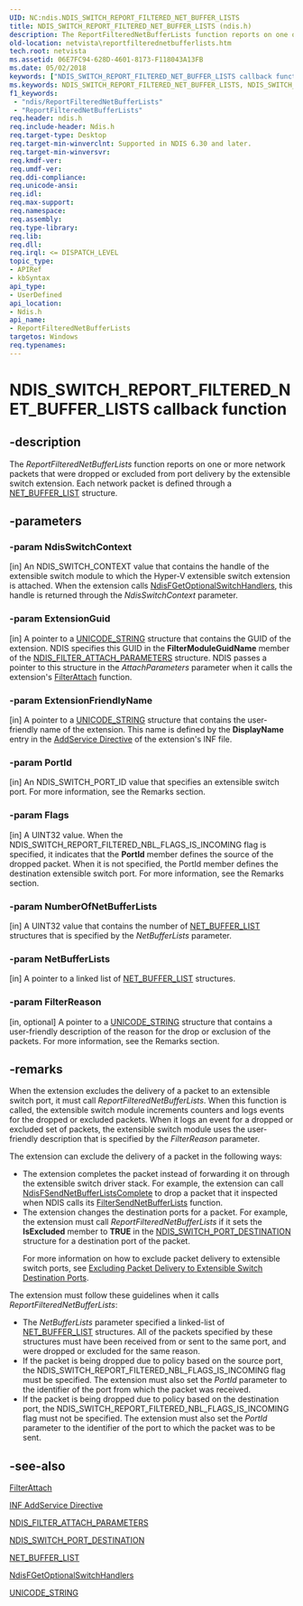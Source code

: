 ```yaml
---
UID: NC:ndis.NDIS_SWITCH_REPORT_FILTERED_NET_BUFFER_LISTS
title: NDIS_SWITCH_REPORT_FILTERED_NET_BUFFER_LISTS (ndis.h)
description: The ReportFilteredNetBufferLists function reports on one or more network packets that were dropped or excluded from port delivery by the extensible switch extension. Each network packet is defined through a NET_BUFFER_LIST structure.
old-location: netvista\reportfilterednetbufferlists.htm
tech.root: netvista
ms.assetid: 06E7FC94-628D-4601-8173-F118043A13FB
ms.date: 05/02/2018
keywords: ["NDIS_SWITCH_REPORT_FILTERED_NET_BUFFER_LISTS callback function"]
ms.keywords: NDIS_SWITCH_REPORT_FILTERED_NET_BUFFER_LISTS, NDIS_SWITCH_REPORT_FILTERED_NET_BUFFER_LISTS callback, ReportFilteredNetBufferLists, ReportFilteredNetBufferLists callback function [Network Drivers Starting with Windows Vista], ndis/ReportFilteredNetBufferLists, netvista.reportfilterednetbufferlists
f1_keywords:
 - "ndis/ReportFilteredNetBufferLists"
 - "ReportFilteredNetBufferLists"
req.header: ndis.h
req.include-header: Ndis.h
req.target-type: Desktop
req.target-min-winverclnt: Supported in NDIS 6.30 and later.
req.target-min-winversvr: 
req.kmdf-ver: 
req.umdf-ver: 
req.ddi-compliance: 
req.unicode-ansi: 
req.idl: 
req.max-support: 
req.namespace: 
req.assembly: 
req.type-library: 
req.lib: 
req.dll: 
req.irql: <= DISPATCH_LEVEL
topic_type:
- APIRef
- kbSyntax
api_type:
- UserDefined
api_location:
- Ndis.h
api_name:
- ReportFilteredNetBufferLists
targetos: Windows
req.typenames: 
---
```


# NDIS_SWITCH_REPORT_FILTERED_NET_BUFFER_LISTS callback function


## -description



The <i>ReportFilteredNetBufferLists</i> function reports on one or more network packets that were dropped or excluded from port delivery by the extensible switch extension. Each network packet is defined through a <a href="https://docs.microsoft.com/windows-hardware/drivers/ddi/ndis/ns-ndis-_net_buffer_list">NET_BUFFER_LIST</a> structure.






## -parameters




### -param NdisSwitchContext 
[in]
An NDIS_SWITCH_CONTEXT value that contains the handle of the extensible switch module to which the Hyper-V extensible switch extension is attached. When the extension calls <a href="https://docs.microsoft.com/windows-hardware/drivers/ddi/ndis/nf-ndis-ndisfgetoptionalswitchhandlers">NdisFGetOptionalSwitchHandlers</a>,  this handle is returned through the <i>NdisSwitchContext</i> parameter.


### -param ExtensionGuid 
[in]
A pointer to a <a href="https://docs.microsoft.com/windows/desktop/api/ntdef/ns-ntdef-_unicode_string">UNICODE_STRING</a> structure that contains the GUID of the extension. NDIS specifies this GUID in the <b>FilterModuleGuidName</b> member of the <a href="https://docs.microsoft.com/windows-hardware/drivers/ddi/ndis/ns-ndis-_ndis_filter_attach_parameters">NDIS_FILTER_ATTACH_PARAMETERS</a> structure. NDIS passes a pointer to this structure in the <i>AttachParameters</i> parameter when it calls the extension's <a href="https://docs.microsoft.com/windows-hardware/drivers/ddi/ndis/nc-ndis-filter_attach">FilterAttach</a> function.


### -param ExtensionFriendlyName 
[in]
A pointer to a <a href="https://docs.microsoft.com/windows/desktop/api/ntdef/ns-ntdef-_unicode_string">UNICODE_STRING</a> structure that contains the user-friendly name of the extension. This name is defined by the <b>DisplayName</b>     entry in the <a href="https://docs.microsoft.com/windows-hardware/drivers/install/inf-addservice-directive">AddService Directive</a>
of the extension's INF file.


### -param PortId 
[in]
An NDIS_SWITCH_PORT_ID value that specifies an extensible switch port. For more information, see the Remarks section.


### -param Flags 
[in]
A UINT32 value. When the NDIS_SWITCH_REPORT_FILTERED_NBL_FLAGS_IS_INCOMING flag is specified, it indicates that the <b>PortId</b> member defines the source of the dropped packet. When it is not specified, the PortId member defines the destination extensible switch port. For more information, see the Remarks section.


### -param NumberOfNetBufferLists 
[in]
A UINT32 value that contains the number of <a href="https://docs.microsoft.com/windows-hardware/drivers/ddi/ndis/ns-ndis-_net_buffer_list">NET_BUFFER_LIST</a> structures that is specified by the <i>NetBufferLists</i> parameter.


### -param NetBufferLists 
[in]
A pointer to a linked list of <a href="https://docs.microsoft.com/windows-hardware/drivers/ddi/ndis/ns-ndis-_net_buffer_list">NET_BUFFER_LIST</a> structures. 


### -param FilterReason 
[in, optional]
A pointer to a <a href="https://docs.microsoft.com/windows/desktop/api/ntdef/ns-ntdef-_unicode_string">UNICODE_STRING</a> structure that contains a user-friendly description of the reason for the drop or exclusion of the packets. For more information, see the Remarks section.


## -remarks



When the extension excludes the delivery of a packet to an extensible switch port, it must call <i>ReportFilteredNetBufferLists</i>. When this function is called, the extensible switch module increments counters and logs events for the dropped or excluded packets. When it logs an event for a dropped or excluded set of packets, the extensible switch module uses the user-friendly description that is specified by the <i>FilterReason</i> parameter.

The extension can exclude the delivery of a packet in the following ways:

<ul>
<li>
The extension completes the packet instead of forwarding it on through the extensible switch driver stack. For example, the extension can call <a href="https://docs.microsoft.com/windows-hardware/drivers/ddi/ndis/nf-ndis-ndisfsendnetbufferlistscomplete">NdisFSendNetBufferListsComplete</a> to drop a packet that it inspected when NDIS calls its <a href="https://docs.microsoft.com/windows-hardware/drivers/ddi/ndis/nc-ndis-filter_send_net_buffer_lists">FilterSendNetBufferLists</a> function. 

</li>
<li>
 The extension changes the destination ports for a packet. For example, the extension must call <i>ReportFilteredNetBufferLists</i> if it sets the <b>IsExcluded</b> member to <b>TRUE</b> in the  <a href="https://docs.microsoft.com/windows-hardware/drivers/ddi/ndis/ns-ndis-_ndis_switch_port_destination">NDIS_SWITCH_PORT_DESTINATION</a> structure for a destination port of the packet. 

For more information on how to exclude packet delivery to extensible switch ports, see <a href="https://docs.microsoft.com/windows-hardware/drivers/network/excluding-packet-delivery-to-extensible-switch-destination-ports">Excluding Packet Delivery to Extensible Switch Destination Ports</a>.

</li>
</ul>
The extension must follow these guidelines when it calls <i>ReportFilteredNetBufferLists</i>:

<ul>
<li>
The <i>NetBufferLists</i> parameter specified a linked-list of <a href="https://docs.microsoft.com/windows-hardware/drivers/ddi/ndis/ns-ndis-_net_buffer_list">NET_BUFFER_LIST</a> structures. All of the packets specified by these structures must have been received from or sent to the same port, and were dropped or excluded for the same reason. 

</li>
<li>
If the packet is being dropped due to policy based on the source port, the NDIS_SWITCH_REPORT_FILTERED_NBL_FLAGS_IS_INCOMING flag must be specified.  The extension must also set the <i>PortId</i> parameter to the identifier of the port from which the packet was received.

</li>
<li>
If the packet is being dropped due to policy based on the destination port, the NDIS_SWITCH_REPORT_FILTERED_NBL_FLAGS_IS_INCOMING flag must not be specified.  The extension must also set the <i>PortId</i> parameter to the identifier of the port to which the packet was to be sent.

</li>
</ul>



## -see-also




<b></b>



<a href="https://docs.microsoft.com/windows-hardware/drivers/ddi/ndis/nc-ndis-filter_attach">FilterAttach</a>



<a href="https://docs.microsoft.com/windows-hardware/drivers/install/inf-addservice-directive">INF AddService Directive</a>



<a href="https://docs.microsoft.com/windows-hardware/drivers/ddi/ndis/ns-ndis-_ndis_filter_attach_parameters">NDIS_FILTER_ATTACH_PARAMETERS</a>



<a href="https://docs.microsoft.com/windows-hardware/drivers/ddi/ndis/ns-ndis-_ndis_switch_port_destination">NDIS_SWITCH_PORT_DESTINATION</a>



<a href="https://docs.microsoft.com/windows-hardware/drivers/ddi/ndis/ns-ndis-_net_buffer_list">NET_BUFFER_LIST</a>



<a href="https://docs.microsoft.com/windows-hardware/drivers/ddi/ndis/nf-ndis-ndisfgetoptionalswitchhandlers">NdisFGetOptionalSwitchHandlers</a>



<a href="https://docs.microsoft.com/windows/desktop/api/ntdef/ns-ntdef-_unicode_string">UNICODE_STRING</a>
 

 


